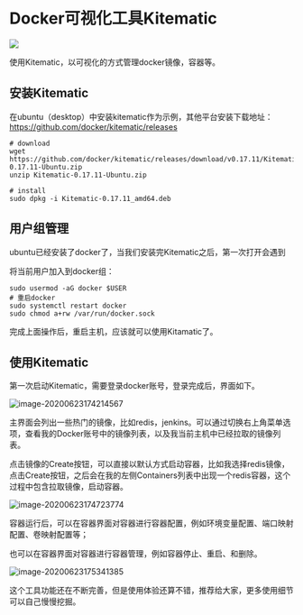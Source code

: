 # Docker可视化工具Kitematic

![](https://pding.oss-cn-hangzhou.aliyuncs.com/images/kitematic.png)

使用Kitematic，以可视化的方式管理docker镜像，容器等。

## 安装Kitematic

在ubuntu（desktop）中安装kitematic作为示例，其他平台安装下载地址：https://github.com/docker/kitematic/releases

```
# download
wget https://github.com/docker/kitematic/releases/download/v0.17.11/Kitematic-0.17.11-Ubuntu.zip
unzip Kitematic-0.17.11-Ubuntu.zip

# install
sudo dpkg -i Kitematic-0.17.11_amd64.deb
```

## 用户组管理

ubuntu已经安装了docker了，当我们安装完Kitematic之后，第一次打开会遇到

将当前用户加入到docker组：

```shell
sudo usermod -aG docker $USER
# 重启docker
sudo systemctl restart docker
sudo chmod a+rw /var/run/docker.sock
```

完成上面操作后，重启主机，应该就可以使用Kitamatic了。

## 使用Kitematic

第一次启动Kitematic，需要登录docker账号，登录完成后，界面如下。

![image-20200623174214567](https://pding.oss-cn-hangzhou.aliyuncs.com/images/image-20200623174214567.png)

主界面会列出一些热门的镜像，比如redis，jenkins。可以通过切换右上角菜单选项，查看我的Docker账号中的镜像列表，以及我当前主机中已经拉取的镜像列表。

点击镜像的Create按钮，可以直接以默认方式启动容器，比如我选择redis镜像，点击Create按钮，之后会在我的左侧Containers列表中出现一个redis容器，这个过程中包含拉取镜像，启动容器。

![image-20200623174723774](https://pding.oss-cn-hangzhou.aliyuncs.com/images/image-20200623174723774.png)

容器运行后，可以在容器界面对容器进行容器配置，例如环境变量配置、端口映射配置、卷映射配置等；

也可以在容器界面对容器进行容器管理，例如容器停止、重启、和删除。

![image-20200623175341385](https://pding.oss-cn-hangzhou.aliyuncs.com/images/image-20200623175341385.png)

这个工具功能还在不断完善，但是使用体验还算不错，推荐给大家，更多使用细节可以自己慢慢挖掘。